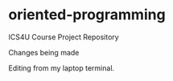# oriented-programming
ICS4U Course Project Repository

Changes being made


Editing from my laptop terminal.
